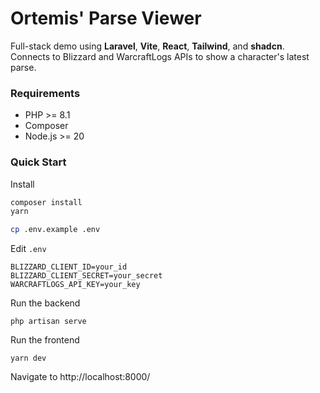 # Ortemis' Parse Viewer

Full-stack demo using **Laravel**, **Vite**, **React**, **Tailwind**, and **shadcn**.  
Connects to Blizzard and WarcraftLogs APIs to show a character's latest parse.

### Requirements
- PHP >= 8.1
- Composer
- Node.js >= 20

### Quick Start

Install
```bash
composer install
yarn

cp .env.example .env
```

Edit `.env`
```
BLIZZARD_CLIENT_ID=your_id
BLIZZARD_CLIENT_SECRET=your_secret
WARCRAFTLOGS_API_KEY=your_key
```

Run the backend
```
php artisan serve
```

Run the frontend
```
yarn dev
```

Navigate to http://localhost:8000/